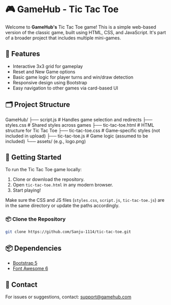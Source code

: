 # 🎮 GameHub - Tic Tac Toe

Welcome to **GameHub's** Tic Tac Toe game! This is a simple web-based version of the classic game, built using HTML, CSS, and JavaScript. It's part of a broader project that includes multiple mini-games.

## 🧩 Features

- Interactive 3x3 grid for gameplay  
- Reset and New Game options  
- Basic game logic for player turns and win/draw detection  
- Responsive design using Bootstrap  
- Easy navigation to other games via card-based UI  

## 🗂️ Project Structure

GameHub/ ├── script.js # Handles game selection and redirects ├── styles.css # Shared styles across games ├── tic-tac-toe.html # HTML structure for Tic Tac Toe ├── tic-tac-toe.css # Game-specific styles (not included in upload) ├── tic-tac-toe.js # Game logic (assumed to be included) └── assets/ (e.g., logo.png)



## 🚀 Getting Started

To run the Tic Tac Toe game locally:

1. Clone or download the repository.
2. Open `tic-tac-toe.html` in any modern browser.
3. Start playing!

Make sure the CSS and JS files (`styles.css`, `script.js`, `tic-tac-toe.js`) are in the same directory or update the paths accordingly.

### 📦 Clone the Repository

```bash
git clone https://github.com/Sanju-1114/tic-tac-toe.git

```

## 📦 Dependencies

- [Bootstrap 5](https://getbootstrap.com/)  
- [Font Awesome 6](https://fontawesome.com/)

## 📧 Contact

For issues or suggestions, contact: [support@gamehub.com](mailto:support@gamehub.com)
